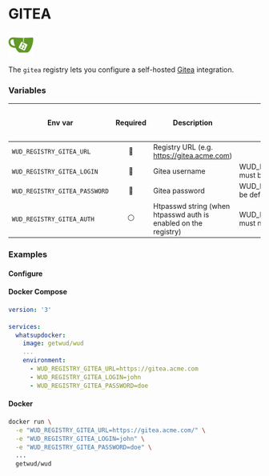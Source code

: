 # GITEA
![logo](gitea.png)

The `gitea` registry lets you configure a self-hosted [Gitea](https://gitea.com) integration.

### Variables

| Env var                       |    Required    | Description                                                     | Supported values                                    | Default value when missing |
|-------------------------------|:--------------:|-----------------------------------------------------------------|-----------------------------------------------------|----------------------------| 
| `WUD_REGISTRY_GITEA_URL`      |  :red_circle:  | Registry URL (e.g. https://gitea.acme.com)                      |                                                     |                            |
| `WUD_REGISTRY_GITEA_LOGIN`    | :red_circle:   | Gitea username                                                  | WUD_REGISTRY_GITEA_PASSWORD must be defined         |                            |
| `WUD_REGISTRY_GITEA_PASSWORD` |  :red_circle:  | Gitea password                                                  | WUD_REGISTRY_GITEA_LOGIN must be defined            |                            |
| `WUD_REGISTRY_GITEA_AUTH`     | :white_circle: | Htpasswd string (when htpasswd auth is enabled on the registry) | WUD_REGISTRY_GITEA_LOGIN/TOKEN  must not be defined |                            |
### Examples

#### Configure
<!-- tabs:start -->
#### **Docker Compose**
```yaml
version: '3'

services:
  whatsupdocker:
    image: getwud/wud
    ...
    environment:
      - WUD_REGISTRY_GITEA_URL=https://gitea.acme.com
      - WUD_REGISTRY_GITEA_LOGIN=john
      - WUD_REGISTRY_GITEA_PASSWORD=doe
```
#### **Docker**
```bash
docker run \
  -e "WUD_REGISTRY_GITEA_URL=https://gitea.acme.com/" \
  -e "WUD_REGISTRY_GITEA_LOGIN=john" \
  -e "WUD_REGISTRY_GITEA_PASSWORD=doe" \
  ...
  getwud/wud
```
<!-- tabs:end -->
